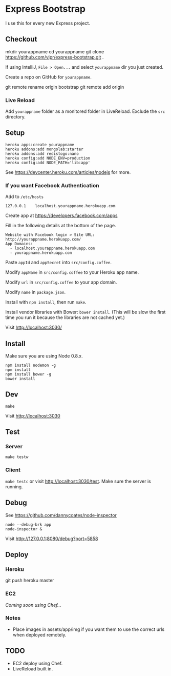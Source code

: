 # Express Bootstrap

I use this for every new Express project.

## Checkout

  mkdir yourappname
  cd yourappname
  git clone https://github.com/vjpr/express-bootstrap.git .

If using IntelliJ, `File > Open...` and select `yourappname` dir you just created.

Create a repo on GitHub for `yourappname`.

  git remote rename origin bootstrap
  git remote add origin <remote-github-url>

### Live Reload

Add `yourappname` folder as a monitored folder in LiveReload. Exclude the `src` directory.

## Setup

    heroku apps:create yourappname
    heroku addons:add mongolab:starter
    heroku addons:add redistogo:nano
    heroku config:add NODE_ENV=production
    heroku config:add NODE_PATH='lib:app'

See https://devcenter.heroku.com/articles/nodejs for more.

### If you want Facebook Authentication

Add to `/etc/hosts`

    127.0.0.1    localhost.yourappname.herokuapp.com

Create app at <https://developers.facebook.com/apps>

Fill in the following details at the bottom of the page.

    Website with Facebook login > Site URL: http://yourappname.herokuapp.com/
    App Domains:
      - localhost.yourappname.herokuapp.com
      - yourappname.herokuapp.com

Paste `appId` and `appSecret` into `src/config.coffee`.

Modify `appName` in `src/config.coffee` to your Heroku app name.

Modify `url` in `src/config.coffee` to your app domain.

Modify `name` in `package.json`.

Install with `npm install`, then run `make`.

Install vendor libraries with Bower: `bower install`. (This will be slow the
first time you run it because the libraries are not cached yet.)

Visit <http://localhost:3030/>

## Install

Make sure you are using Node 0.8.x.

    npm install nodemon -g
    npm install
    npm install bower -g
    bower install

## Dev

    make
    
Visit <http://localhost:3030>

## Test

### Server

    make testw

### Client

`make testc` or visit <http://localhost:3030/test>.
Make sure the server is running.

## Debug

See <https://github.com/dannycoates/node-inspector>

    node --debug-brk app
    node-inspector &
    
 Visit <http://127.0.0.1:8080/debug?port=5858>

## Deploy

### Heroku

  git push heroku master

### EC2

*Coming soon using Chef...*

### Notes

- Place images in assets/app/img if you want them to use the correct urls
when deployed remotely.

## TODO

- EC2 deploy using Chef.
- LiveReload built in.
